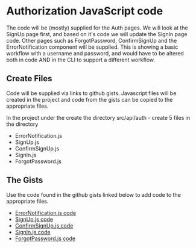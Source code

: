 # Authorization JavaScript code

The code will be (mostly) supplied for the Auth pages. We will look at the SignUp page first, and based on it's code we will update the SignIn page code. Other pages such as ForgotPassword, ConfirmSignUp and the ErrorNotification component will be supplied. This is showing a basic workflow with a username and password, and would have to be altered both in code AND in the CLI to support a different workflow.

## Create Files

Code will be supplied via links to github gists. Javascript files will be created in the project and code from the gists can be copied to the appropriate files.

In the project under the create the directory src/api/auth - create 5 files in the directory
- ErrorNotification.js
- SignUp.js
- ConfirmSignUp.js
- SignIn.js
- ForgotPassword.js

## The Gists

Use the code found in the github gists linked below to add code to the appropriate files. 

- [ErrorNotification.js code](https://gist.github.com/pencilshinchan/415c4d09607e8b244e1f3235f699219c)
- [SignUp.js code](https://gist.github.com/pencilshinchan/2b3ce7428d25af49c17e49d38f1006c6)
- [ConfirmSignUp.js code](https://gist.github.com/pencilshinchan/f13eee71cf1c3fc566a2a6c6edf92920)
- [SignIn.js code](https://gist.github.com/pencilshinchan/9f1acc440702040acc0684e3d7288dac)
- [ForgotPassword.js code](https://gist.github.com/pencilshinchan/d4dc969904b7fbe571976378cbf3ad96)
